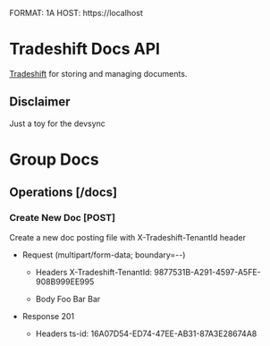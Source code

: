 FORMAT: 1A
HOST: https://localhost

# Tradeshift Docs API
[Tradeshift](http://tradeshift.com/) for storing and managing documents.

## Disclaimer
Just a toy for the devsync

# Group Docs 

## Operations [/docs]

### Create New Doc [POST] 
Create a new doc posting file with X-Tradeshift-TenantId header

+ Request (multipart/form-data; boundary=--)
    
    + Headers
        X-Tradeshift-TenantId: 9877531B-A291-4597-A5FE-908B999EE995

    + Body
        Foo Bar Bar

+ Response 201

    + Headers
        ts-id: 16A07D54-ED74-47EE-AB31-87A3E28674A8
